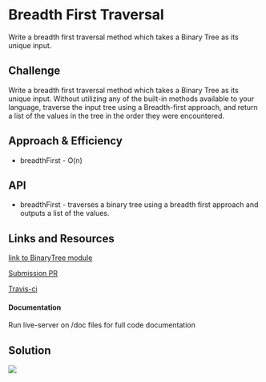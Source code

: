 # Breadth First Traversal

Write a breadth first traversal method which takes a Binary Tree as its unique input.

## Challenge

Write a breadth first traversal method which takes a Binary Tree as its unique input. Without utilizing any of the built-in methods available to your language, traverse the input tree using a Breadth-first approach, and return a list of the values in the tree in the order they were encountered.

## Approach & Efficiency
* breadthFirst - O(n)

## API
* breadthFirst - traverses a binary tree using a breadth first approach and outputs a list of the values.


## Links and Resources
[link to BinaryTree module](https://github.com/tskyles-401-advanced-javascript/data-structures-and-algorithims/tree/master/Data-Structures/BinarySearchTree)

[Submission PR]()

[Travis-ci](https://travis-ci.com/tskyles-401-advanced-javascript/data-structures-and-algorithims)

#### Documentation
Run live-server on /doc files for full code documentation

## Solution

![](../assets/17.breadthFirst.jpg)

